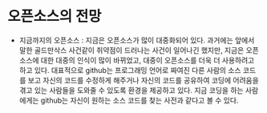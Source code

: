오픈소스의 전망
==============
 * 지금까지의 오픈소스 : 지금은 오픈소스가 많이 대중화되어 있다. 과거에는 앞에서 말한 골드만삭스 사건같이 취약점이 드러나는 사건이 일어나긴 했지만, 지금은 오픈소스에 대한 대중의 인식이 많이 바뀌었고, 대중이 오픈소스를 더욱 더 사용하려고 하고 있다. 대표적으로 github는 프로그래밍 언어로 짜여진 다른 사람의 소스 코드를 보고 자신의 코드를 수정하게 해주거나 자신의 코드를 공유하여 코딩에 어려움을 겪고 있는 사람들을 도와줄 수 있도록 환경을 제공하고 있다. 지금 코딩을 하는 사람에게는 github는 자신이 원하는 소스 코드를 찾는 사전과 같다고 볼 수 있다.
